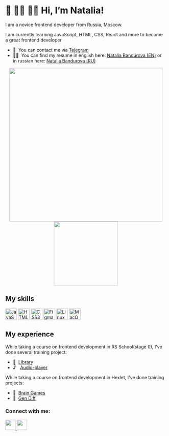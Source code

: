 # 👋 👋🏼 🙋‍♀️ Hi, I’m Natalia!

I am a novice frontend developer from Russia, Moscow.

I am currently learning JavaScript, HTML, CSS, React and more to become a great frontend developer

* 💬 &nbsp;You can contact me via [Telegram](https://t.me/Nata_Bandurova)
* 👩‍💻 &nbsp;You can find my resume in english here: [Natalia Bandurova (EN)](https://splitcode.github.io/CV_Natalia_Bandurova/) or in russian here: [Natalia Bandurova (RU)]()

<div id="header" align="center">
  <img src="https://giphy.com/embed/3owyp2SViuDIGh8YoM" width="480" height="480" frameBorder="0" class="giphy-embed" allowFullScreen>
  <img src="https://media.giphy.com/media/dTtOyFXfwU5Io91IVW/giphy.gif" width="200"/>
</div>




## My skills

<p align="left">
<a href="https://developer.mozilla.org/en-US/docs/Web/JavaScript" target="_blank" rel="noreferrer"><img src="https://raw.githubusercontent.com/danielcranney/readme-generator/main/public/icons/skills/javascript-colored.svg" width="36" height="36" alt="JavaScript" /></a>
<a href="https://developer.mozilla.org/en-US/docs/Glossary/HTML5" target="_blank" rel="noreferrer"><img src="https://raw.githubusercontent.com/danielcranney/readme-generator/main/public/icons/skills/html5-colored.svg" width="36" height="36" alt="HTML5" /></a>
<a href="https://www.w3.org/TR/CSS/#css" target="_blank" rel="noreferrer"><img src="https://raw.githubusercontent.com/danielcranney/readme-generator/main/public/icons/skills/css3-colored.svg" width="36" height="36" alt="CSS3" /></a>
<a href="https://www.figma.com/" target="_blank" rel="noreferrer"><img src="https://raw.githubusercontent.com/danielcranney/readme-generator/main/public/icons/skills/figma-colored.svg" width="36" height="36" alt="Figma" /></a>
<a href="https://www.linux.org" target="_blank" rel="noreferrer"><img src="https://raw.githubusercontent.com/danielcranney/readme-generator/main/public/icons/skills/linux-colored.svg" width="36" height="36" alt="Linux" /></a>
<a href="https://apple.com" target="_blank" rel="noreferrer"><img src="https://raw.githubusercontent.com/danielcranney/readme-generator/main/public/icons/skills/macos-colored.svg" width="36" height="36" alt="MacOS" /></a>
</p>


## My experience

While taking a course on frontend development in RS School(stage 0), I've done several training project:

-  📖 &nbsp;[Library](https://rolling-scopes-school.github.io/splitcode-JSFEPRESCHOOL2023Q2/library/)
-  ♪ &nbsp; [Audio-player](https://rolling-scopes-school.github.io/splitcode-JSFEPRESCHOOL2023Q2/audio-player/)

While taking a course on frontend development in Hexlet, I've done training projects:
-  🧠 &nbsp;[Brain Games](https://github.com/SplitCode/Brain-games)
-  🧠 &nbsp;[Gen Diff](https://github.com/SplitCode/Brain-games)


### Connect with me:

<p align="left"> 
<a href="https://www.linkedin.com/in/natalia-bandurova-33b13b265/" target="_blank" rel="noreferrer"> <picture> <source media="(prefers-color-scheme: dark)" srcset="https://raw.githubusercontent.com/danielcranney/readme-generator/main/public/icons/socials/linkedin-dark.svg" /> <source media="(prefers-color-scheme: light)" srcset="https://raw.githubusercontent.com/danielcranney/readme-generator/main/public/icons/socials/linkedin.svg" /> <img src="https://raw.githubusercontent.com/danielcranney/readme-generator/main/public/icons/socials/linkedin.svg" width="32" height="32" /> </picture> 
</a> <a href="https://www.x.com/Natabandurova" target="_blank" rel="noreferrer"> <picture> <source media="(prefers-color-scheme: dark)" srcset="https://raw.githubusercontent.com/danielcranney/readme-generator/main/public/icons/socials/twitter-dark.svg" /> <source media="(prefers-color-scheme: light)" srcset="https://raw.githubusercontent.com/danielcranney/readme-generator/main/public/icons/socials/twitter.svg" /> <img src="https://raw.githubusercontent.com/danielcranney/readme-generator/main/public/icons/socials/twitter.svg" width="32" height="32" /> </picture> </a></p>




